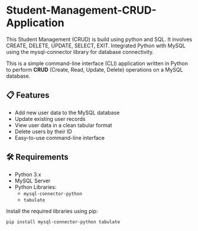 # Student-Management-CRUD-Application
This Student Management (CRUD) is build using python and SQL. It involves CREATE, DELETE, UPDATE, SELECT, EXIT.  Integrated Python  with MySQL using the mysql-connector library for database  connectivity.


This is a simple command-line interface (CLI) application written in Python to perform **CRUD** (Create, Read, Update, Delete) operations on a MySQL database.

## 📋 Features

- Add new user data to the MySQL database
- Update existing user records
- View user data in a clean tabular format
- Delete users by their ID
- Easy-to-use command-line interface

## 🛠️ Requirements

- Python 3.x
- MySQL Server
- Python Libraries:
  - `mysql-connector-python`
  - `tabulate`

Install the required libraries using pip:

```bash
pip install mysql-connector-python tabulate
